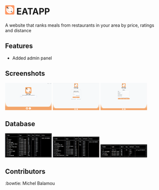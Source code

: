 # <img src="instructions/screenshots/logo.png" width="30px" height="30px"/> EATAPP 
  A website that ranks meals from restaurants in your area by price, ratings and distance

## Features

  - Added admin panel

## Screenshots

  <img src="instructions/screenshots/index.png" width="30%"/> <img src="instructions/screenshots/login.png" width="30%"/> <img src="instructions/screenshots/sign_up/sign_up_1.png" width="30%"/>

## Database

  <img src="instructions/screenshots/FA_RESTORANTS.png" width="30%"/> <img src="instructions/screenshots/FA_MENUS.png" width="30%"/> <img src="instructions/screenshots/FA_ADMIN_PANEL.png" width="30%"/>

## Contributors
  :bowtie: Michel Balamou
